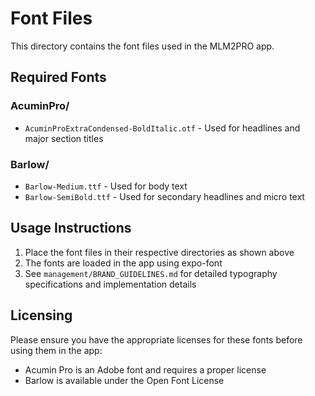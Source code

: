 # Font Files

This directory contains the font files used in the MLM2PRO app.

## Required Fonts

### AcuminPro/
- `AcuminProExtraCondensed-BoldItalic.otf` - Used for headlines and major section titles

### Barlow/
- `Barlow-Medium.ttf` - Used for body text
- `Barlow-SemiBold.ttf` - Used for secondary headlines and micro text

## Usage Instructions

1. Place the font files in their respective directories as shown above
2. The fonts are loaded in the app using expo-font
3. See `management/BRAND_GUIDELINES.md` for detailed typography specifications and implementation details

## Licensing

Please ensure you have the appropriate licenses for these fonts before using them in the app:
- Acumin Pro is an Adobe font and requires a proper license
- Barlow is available under the Open Font License 